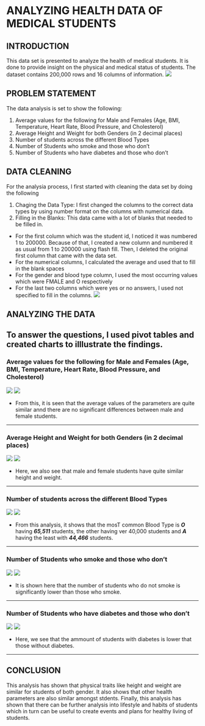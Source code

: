 # ANALYZING HEALTH DATA OF MEDICAL STUDENTS 

## INTRODUCTION
This data set is presented to analyze the health of medical students. It is done to provide insight on the physical and medical status of students.
The dataset contains 200,000 rows and 16 columns of information.
![](initial_dataset.png)
## PROBLEM STATEMENT
The data analysis is set to show the following:
1. Average values for the following for Male and Females (Age, BMI, Temperature, Heart Rate, Blood Pressure, and Cholesterol)
2. Average Height and Weight for both Genders (in 2 decimal places)
3. Number of students across the different Blood Types
4. Number of Students who smoke and those who don’t
5. Number of Students who have diabetes and those who don’t

## DATA CLEANING
For the analysia process, I first started with cleaning the data set by doing the following 
1. Chaging the Data Type:
   I first changed the columns to the correct data types by using number format on the columns with numerical data. 
2. Filling in the Blanks:
   This data came with a lot of blanks that needed to be filled in.
- For the first column which was the student id, I noticed it was numbered 1 to 200000. Because of that, I created a new column and numbered it as usual from 1 to 200000 using flash fill. Then, I deleted the 
  original first column that came with the data set.
- For the numerical columns, I calculated the average and used that to fill in the blank spaces 
- For the gender and blood type column, I used the most occurring values which were FMALE and O respectively
- For the last two columns which were yes or no answers, I used not specified to fill in the columns.
![](aftercleaning.png)
## ANALYZING THE DATA
To answer the questions, I used pivot tables and created charts to illlustrate the findings. 
---
### Average values for the following for Male and Females (Age, BMI, Temperature, Heart Rate, Blood Pressure, and Cholesterol)

  ![](Pivot1.png)
  ![](Picture1.png)

  - From this, it is seen that the average values of the parameters are quite similar annd there are no significant differences between male and female students.
---

### Average Height and Weight for both Genders (in 2 decimal places)

![](Pivot2.png)
![](Picture2.png)

- Here, we also see that male and female students have quite similar height and weight.
---

###  Number of students across the different Blood Types

![](Pivot3.png)
![](Picture3.png)

- From this analysis, it shows that the mosT common Blood Type is _**O**_ having  _**65,511**_ students, the other having ver 40,000 students and _**A**_ having the least with _**44,466**_ students.
---

### Number of Students who smoke and those who don’t

![](Pivot4.png)
![](Picture4.png)

- It is shown here that the number of students who do not smoke is significantly lower than those who smoke.
---

### Number of Students who have diabetes and those who don’t

![](Pivot5.png)
![](Picture5.png)

- Here, we see that the ammount of students with diabetes is lower that those without diabetes.
---

## CONCLUSION
This analysis has shown that physical traits like height and weight are similar for students of both gender. It also shows that other health parameters are also similar amongst stdents.
Finally, this analysis has shown that there can be further analysis into lifestyle and habits of students which in turn can be useful to create events and plans for healthy living of students. 
  
